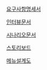 [요구사항명세서][googlelink1]

[googlelink1]: https://docs.google.com/document/d/1JTnrDj6HTnXNid5o99Op5y5KTId5fCa8yyp8gBG9jkw/edit?usp=sharing

[인터뷰문서][googlelink2]

[googlelink2]: https://docs.google.com/document/d/141I1xgxJefbf6XGRqIOfg3o4Bw0-eGMZ55cVNmkT_Oc/edit?usp=sharing

[시나리오문서][googlelink3]

[googlelink3]: https://docs.google.com/document/d/1kIBYsur5-CJMZLzl_jxWdY9FUPLJ3i5vhhPQ905Ymyk/edit?usp=sharing

[스토리보드][googlelink4]

[googlelink4]: https://docs.google.com/spreadsheets/d/1zSdBY3v0CZALLjBLC9RND5MqyvCj0Env0XFgAGerE80/edit?usp=sharing

[메뉴설계도][googlelink5]

[googlelink5]: https://docs.google.com/spreadsheets/d/1aihRjbaRTfHgjqkOM_pRdWD38R86LKjFMOYnZfIP1Zk/edit?usp=sharing
